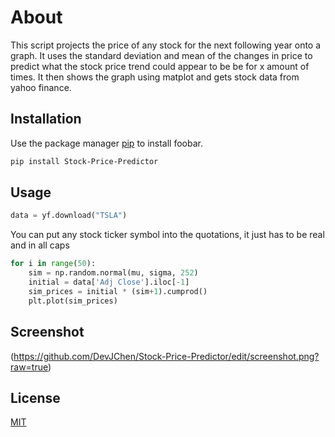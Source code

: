 # About

This script projects the price of any stock for the next following year onto a graph. It uses the standard deviation and mean of the changes in price to predict what the stock price trend could appear to be be for x amount of times. It then shows the graph using matplot and gets stock data from yahoo finance. 

## Installation

Use the package manager [pip](https://pip.pypa.io/en/stable/) to install foobar.

```bash
pip install Stock-Price-Predictor
```

## Usage

```python
data = yf.download("TSLA")

```
You can put any stock ticker symbol into the quotations, it just has to be real and in all caps

```python
for i in range(50):
    sim = np.random.normal(mu, sigma, 252)
    initial = data['Adj Close'].iloc[-1]
    sim_prices = initial * (sim+1).cumprod()
    plt.plot(sim_prices)
```


## Screenshot
(https://github.com/DevJChen/Stock-Price-Predictor/edit/screenshot.png?raw=true)
## License

[MIT](https://choosealicense.com/licenses/mit/)
